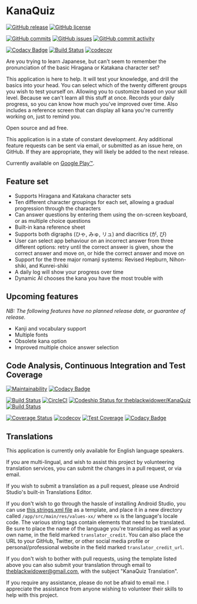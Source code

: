 # KanaQuiz

[![GitHub release](https://img.shields.io/github/release/theblackwidower/KanaQuiz.svg)](https://github.com/theblackwidower/KanaQuiz/releases/)
[![GitHub license](https://img.shields.io/github/license/theblackwidower/KanaQuiz.svg)](https://github.com/theblackwidower/KanaQuiz/blob/master/LICENSE)

[![GitHub commits](https://img.shields.io/github/commits-since/theblackwidower/KanaQuiz/latest.svg)](https://github.com/theblackwidower/KanaQuiz/commits/master)
[![GitHub issues](https://img.shields.io/github/issues/theblackwidower/KanaQuiz.svg)](https://github.com/theblackwidower/KanaQuiz/issues/)
[![GitHub commit activity](https://img.shields.io/github/commit-activity/4w/theblackwidower/KanaQuiz.svg)](https://github.com/theblackwidower/KanaQuiz/graphs/commit-activity)

[![Codacy Badge](https://api.codacy.com/project/badge/Grade/b0af5712d54745ada2893d82c55a680b)](https://www.codacy.com/app/theblackwidower/KanaQuiz?utm_source=github.com&amp;utm_medium=referral&amp;utm_content=theblackwidower/KanaQuiz&amp;utm_campaign=Badge_Grade)
[![Build Status](https://semaphoreci.com/api/v1/theblackwidower/kanaquiz/branches/master/shields_badge.svg)](https://semaphoreci.com/theblackwidower/kanaquiz)
[![codecov](https://codecov.io/gh/theblackwidower/KanaQuiz/branch/master/graph/badge.svg)](https://codecov.io/gh/theblackwidower/KanaQuiz)

Are you trying to learn Japanese, but can't seem to remember the pronunciation of the basic Hiragana or Katakana character set?

This application is here to help. It will test your knowledge, and drill the basics into your head. You can select which of the twenty different groups you wish to test yourself on. Allowing you to customize based on your skill level. Because we can't learn all this stuff at once. Records your daily progress, so you can know how much you've improved over time. Also includes a reference screen that can display all kana you're currently working on, just to remind you. 

Open source and ad free.

This application is in a state of constant development. Any additional feature requests can be sent via email, or submitted as an issue here, on GitHub. If they are appropriate, they will likely be added to the next release.

Currently available on [Google Play™](https://play.google.com/store/apps/details?id=com.noprestige.kanaquiz).

## Feature set

  * Supports Hiragana and Katakana character sets
  * Ten different character groupings for each set, allowing a gradual progression through the characters
  * Can answer questions by entering them using the on-screen keyboard, or as multiple choice questions
  * Built-in kana reference sheet
  * Supports both digraphs (ひゃ, みゅ, リュ) and diacritics (が, ぴ)
  * User can select app behaviour on an incorrect answer from three different options: retry until the correct answer is given, show the correct answer and move on, or hide the correct answer and move on
  * Support for the three major romanji systems: Revised Hepburn, Nihon-shiki, and Kunrei-shiki
  * A daily log will show your progress over time
  * Dynamic AI chooses the kana you have the most trouble with

## Upcoming features

_NB: The following features have no planned release date, or guarantee of release._

  * Kanji and vocabulary support
  * Multiple fonts
  * Obsolete kana option
  * Improved multiple choice answer selection

## Code Analysis, Continuous Integration and Test Coverage

[![Maintainability](https://api.codeclimate.com/v1/badges/e0d6b8024f0ffa7682c9/maintainability)](https://codeclimate.com/github/theblackwidower/KanaQuiz/maintainability)
[![Codacy Badge](https://api.codacy.com/project/badge/Grade/b0af5712d54745ada2893d82c55a680b)](https://www.codacy.com/app/theblackwidower/KanaQuiz?utm_source=github.com&amp;utm_medium=referral&amp;utm_content=theblackwidower/KanaQuiz&amp;utm_campaign=Badge_Grade)

[![Build Status](https://travis-ci.org/theblackwidower/KanaQuiz.svg?branch=master)](https://travis-ci.org/theblackwidower/KanaQuiz)
[![CircleCI](https://circleci.com/gh/theblackwidower/KanaQuiz.svg?style=shield)](https://circleci.com/gh/theblackwidower/KanaQuiz)
[![Codeship Status for theblackwidower/KanaQuiz](https://app.codeship.com/projects/7db68d50-ff29-0135-aeeb-56b253369268/status?branch=master)](https://app.codeship.com/projects/279635)
[![Build Status](https://semaphoreci.com/api/v1/theblackwidower/kanaquiz/branches/master/shields_badge.svg)](https://semaphoreci.com/theblackwidower/kanaquiz)

[![Coverage Status](https://coveralls.io/repos/github/theblackwidower/KanaQuiz/badge.svg?branch=master)](https://coveralls.io/github/theblackwidower/KanaQuiz?branch=master)
[![codecov](https://codecov.io/gh/theblackwidower/KanaQuiz/branch/master/graph/badge.svg)](https://codecov.io/gh/theblackwidower/KanaQuiz)
[![Test Coverage](https://api.codeclimate.com/v1/badges/e0d6b8024f0ffa7682c9/test_coverage)](https://codeclimate.com/github/theblackwidower/KanaQuiz/test_coverage)
[![Codacy Badge](https://api.codacy.com/project/badge/Coverage/b0af5712d54745ada2893d82c55a680b)](https://www.codacy.com/app/theblackwidower/KanaQuiz?utm_source=github.com&utm_medium=referral&utm_content=theblackwidower/KanaQuiz&utm_campaign=Badge_Coverage)

## Translations

This application is currently only available for English language speakers.

If you are multi-lingual, and wish to assist this project by volunteering translation services, you can submit the changes in a pull request, or via email.

If you wish to submit a translation as a pull request, please use Android Studio's built-in Translations Editor. 

If you don't wish to go through the hassle of installing Android Studio, you can use [this strings.xml file](https://gist.github.com/theblackwidower/206876858d2bc5a81f9014267750d8fd) as a template, and place it in a new directory called `/app/src/main/res/values-xx/` where `xx` is the language's locale code. The various string tags contain elements that need to be translated. Be sure to place the name of the language you're translating as well as your own name, in the field marked `translator_credit`. You can also place the URL to your GitHub, Twitter, or other social media profile or personal/professional website in the field marked `translator_credit_url`.

If you don't wish to bother with pull requests, using the template listed above you can also submit your translation through email to [theblackwidower@gmail.com](mailto:theblackwidower@gmail.com?subject=KanaQuiz%20Translation), with the subject "KanaQuiz Translation".

If you require any assistance, please do not be afraid to email me. I appreciate the assistance from anyone wishing to volunteer their skills to help with this project.
